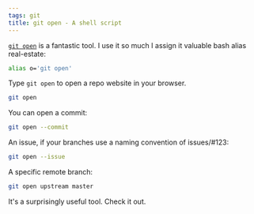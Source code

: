 ```yaml
---
tags: git
title: git open - A shell script
---
```


[`git open`](https://github.com/paulirish/git-open/) is a fantastic tool. I use it so much I assign it valuable bash alias real-estate:

```sh
alias o='git open'
```

Type `git open` to open a repo website in your browser.

```sh
git open
```

You can open a commit:

```sh
git open --commit
```

An issue, if your branches use a naming convention of issues/#123:

```sh
git open --issue
```

A specific remote branch:

```sh
git open upstream master
```

It's a surprisingly useful tool. Check it out.
